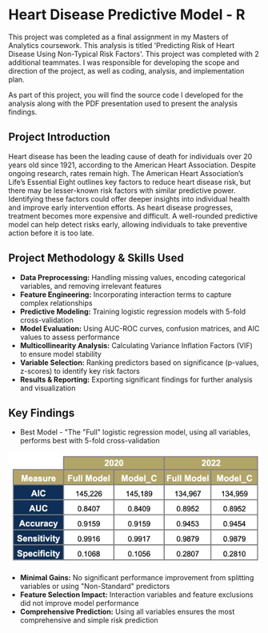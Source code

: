 # Heart Disease Predictive Model - R
<p>This project was completed as a final assignment in my Masters of Analytics coursework. This analysis is titled 'Predicting Risk of Heart Disease Using Non-Typical Risk Factors'. This project was completed with 2 additional teammates. I was responsible for developing the scope and direction of the project, as well as coding, analysis, and implementation plan.</p>

<p>As part of this project, you will find the source code I developed for the analysis along with the PDF presentation used to present the analysis findings.</p>

## Project Introduction
<p>Heart disease has been the leading cause of death for individuals over 20 years old since 1921, according to the American Heart Association. Despite ongoing research, rates remain high. The American Heart Association’s Life’s Essential Eight outlines key factors to reduce heart disease risk, but there may be lesser-known risk factors with similar predictive power. Identifying these factors could offer deeper insights into individual health and improve early intervention efforts. As heart disease progresses, treatment becomes more expensive and difficult. A well-rounded predictive model can help detect risks early, allowing individuals to take preventive action before it is too late.</p>


## Project Methodology & Skills Used

<ul>
<li> <b>Data Preprocessing:</b> Handling missing values, encoding categorical variables, and removing irrelevant features </li>
<li> <b>Feature Engineering:</b> Incorporating interaction terms to capture complex relationships </li>
<li> <b>Predictive Modeling:</b> Training logistic regression models with 5-fold cross-validation </li>
<li> <b>Model Evaluation:</b> Using AUC-ROC curves, confusion matrices, and AIC values to assess performance </li>
<li> <b>Multicollinearity Analysis:</b> Calculating Variance Inflation Factors (VIF) to ensure model stability </li>
<li> <b>Variable Selection:</b> Ranking predictors based on significance (p-values, z-scores) to identify key risk factors </li>
<li> <b>Results & Reporting:</b> Exporting significant findings for further analysis and visualization </li>
</ul>


## Key Findings

<ul>
<li>Best Model - "The "Full" logistic regression model, using all variables, performs best with 5-fold cross-validation</li>
</ul>
<img src="images/heart_model_results.jpg?raw=true"/>

<ul>
<li><b>Minimal Gains:</b> No significant performance improvement from splitting variables or using "Non-Standard" predictors</li>
<li><b>Feature Selection Impact:</b> Interaction variables and feature exclusions did not improve model performance</li>
<li><b>Comprehensive Prediction:</b> Using all variables ensures the most comprehensive and simple risk prediction</li>
</ul>












